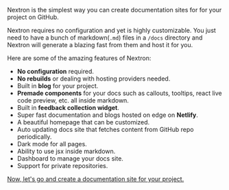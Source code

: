 Nextron is the simplest way you can create documentation sites for for your project on GitHub.

Nextron requires no configuration and yet is highly customizable. You just need to have a bunch of markdown(`.md`) files in a `/docs` directory and Nextron will generate a blazing fast from them and host it for you.

Here are some of the amazing features of Nextron:

- **No configuration** required.
- **No rebuilds** or dealing with hosting providers needed.
- Built in **blog** for your project.
- **Premade components** for your docs such as callouts, tooltips, react live code preview, etc. all inside markdown.
- Built in **feedback collection widget**.
- Super fast documentation and blogs hosted on edge on **Netlify**.
- A beautiful homepage that can be customized.
- Auto updating docs site that fetches content from GitHub repo periodically.
- Dark mode for all pages.
- Ability to use jsx inside markdown.
- Dashboard to manage your docs site.
- Support for private repositories.

[Now, let's go and create a documentation site for your project.](/Nextron/docs/getting-started)
